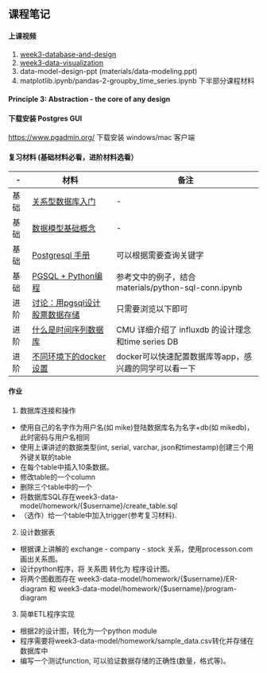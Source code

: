 ## 课程笔记

#### 上课视频
1. [week3-database-and-design](https://www.jianguoyun.com/p/DZL0Ey4Q1YDIBxji4s4B)
2. [week3-data-visualization]()
3. data-model-design-ppt (materials/data-modeling.ppt)
4. matplotlib.ipynb/pandas-2-groupby_time_series.ipynb 下半部分课程材料

#### Principle 3: Abstraction - the core of any design 


#### 下载安装 Postgres GUI
https://www.pgadmin.org/ 
下载安装 windows/mac 客户端


#### 复习材料 (基础材料必看，进阶材料选看）
| - | 材料 | 备注 |
|---|---|---|
| 基础 | [关系型数据库入门](https://www.bilibili.com/video/av24590479?from=search&seid=9547685086593982005) | - |
| 基础 | [数据模型基础概念](https://www.guru99.com/data-modelling-conceptual-logical.html) | - |
| 基础 | [Postgresql 手册](https://www.tutorialspoint.com/postgresql/) | 可以根据需要查询关键字 |
| 基础 | [PGSQL + Python编程](https://pynative.com/python-postgresql-tutorial/) | 参考文中的例子，结合materials/python-sql-conn.ipynb |
| 进阶 | [讨论：用pgsql设计股票数据存储](https://quant.stackexchange.com/questions/29572/building-financial-data-time-series-database-from-scratch) | 只需要浏览以下即可 |
| 进阶 | [什么是时间序列数据库](https://www.bilibili.com/video/av51118320?from=search&seid=15026838482424778621) | CMU 详细介绍了 influxdb 的设计理念和time series DB |
| 进阶 | [不同环境下的docker设置](https://www.digitalocean.com/community/tutorials/how-to-install-and-use-docker-on-centos-7) | docker可以快速配置数据库等app，感兴趣的同学可以看一下 |


#### 作业
1. 数据库连接和操作
* 使用自己的名字作为用户名(如 mike)登陆数据库名为名字+db(如 mikedb)，此时密码与用户名相同
* 使用上课讲述的数据类型(int, serial, varchar, json和timestamp)创建三个用外键关联的table
* 在每个table中插入10条数据。
* 修改table的一个column
* 删除三个table中的一个
* 将数据库SQL存在week3-data-model/homework/{$username}/create_table.sql
* （选作）给一个table中加入trigger(参考复习材料).


2. 设计数据表
* 根据课上讲解的 exchange - company - stock 关系，使用processon.com画出关系图。
* 设计python程序，将 关系图 转化为 程序设计图。
* 将两个图截图存在
week3-data-model/homework/{$username}/ER-diagram 和
week3-data-model/homework/{$username}/program-diagram


3. 简单ETL程序实现
* 根据2的设计图，转化为一个python module
* 程序需要将week3-data-model/homework/sample_data.csv转化并存储在数据库中
* 编写一个测试function, 可以验证数据存储的正确性(数量，格式等)。

